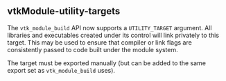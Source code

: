 ## vtkModule-utility-targets

The `vtk_module_build` API now supports a `UTILITY_TARGET` argument. All
libraries and executables created under its control will link privately to this
target. This may be used to ensure that compiler or link flags are consistently
passed to code built under the module system.

The target must be exported manually (but can be added to the same export set
as `vtk_module_build` uses).
